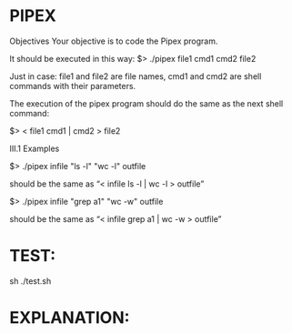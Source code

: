 # PIPEX

Objectives
Your objective is to code the Pipex program.

It should be executed in this way:
$> ./pipex file1 cmd1 cmd2 file2

Just in case: file1 and file2 are file names, cmd1 and cmd2 are shell commands with
their parameters.

The execution of the pipex program should do the same as the next shell command:

$> < file1 cmd1 | cmd2 > file2

III.1 Examples

$> ./pipex infile "ls -l" "wc -l" outfile

should be the same as “< infile ls -l | wc -l > outfile”

$> ./pipex infile "grep a1" "wc -w" outfile

should be the same as “< infile grep a1 | wc -w > outfile”

# TEST:

sh ./test.sh

# EXPLANATION:
